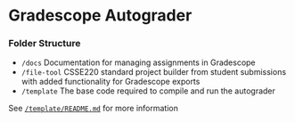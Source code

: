 # Gradescope Autograder

### Folder Structure
- `/docs` Documentation for managing assignments in Gradescope
- `/file-tool` CSSE220 standard project builder from student submissions with added functionality for Gradescope exports
- `/template` The base code required to compile and run the autograder

See [`/template/README.md`](https://github.com/cm090/gradescope-autograder/tree/main/template#readme) for more information
